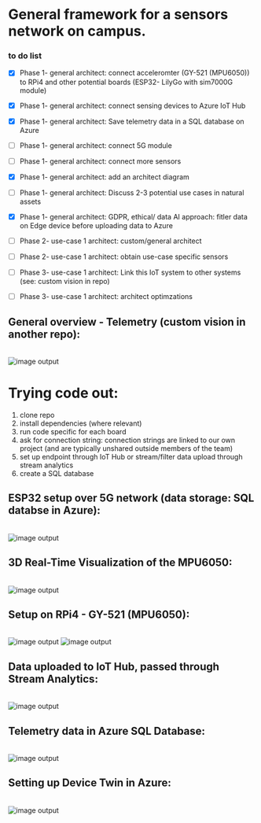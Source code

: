 # General framework for a sensors network on campus. 


### to do list
* [x] Phase 1- general architect: connect acceleromter (GY-521 (MPU6050)) to RPi4 and other potential boards (ESP32- LilyGo with sim7000G module)
* [x] Phase 1- general architect: connect sensing devices to Azure IoT Hub
* [x] Phase 1- general architect: Save telemetry data in a SQL database on Azure 
* [ ] Phase 1- general architect: connect 5G module
* [ ] Phase 1- general architect: connect more sensors
* [x] Phase 1- general architect: add an architect diagram
* [ ] Phase 1- general architect: Discuss 2-3 potential use cases in natural assets
* [x] Phase 1- general architect: GDPR, ethical/ data AI approach: fitler data on Edge device before uploading data to Azure

* [ ] Phase 2- use-case 1 architect: custom/general architect
* [ ] Phase 2- use-case 1 architect: obtain use-case specific sensors

* [ ] Phase 3- use-case 1 architect: Link this IoT system to other systems (see: custom vision in  repo)
* [ ] Phase 3- use-case 1 architect: architect optimzations


## General overview - Telemetry (custom vision in another repo):
\
![image output](rpi_azure.png)


# Trying code out:
1. clone repo
2. install dependencies (where relevant)
2. run code specific for each board 
3. ask for connection string: connection strings are linked to our own project (and are typically unshared outside members of the team)
4. set up endpoint through IoT Hub or stream/filter data upload through stream analytics
5. create a SQL database 


## ESP32 setup over 5G network (data storage: SQL databse in Azure):
\
![image output](/Esp32/Device/tree_dynamics_copy.jpg)

## 3D Real-Time Visualization of the MPU6050:
\
![image output](Esp32/Device/3D_mpu6050.jpg)

## Setup on RPi4 - GY-521 (MPU6050):
\
![image output](rpi_1.jpg)
![image output](rpi_2.jpg)


## Data uploaded to IoT Hub, passed through Stream Analytics:
\
![image output](stream_analytics.png)


## Telemetry data in Azure SQL Database:
\
![image output](Azure_SQL.png)


## Setting up Device Twin in Azure:
\
![image output](device_twin.png)




